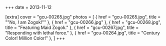 +++
date = 2013-11-12

[extra]
cover = "gcu-00265.jpg"
photos = [
{ href = "gcu-00265.jpg", title = "&quot;No, *I* am Zogok!&quot;" },
{ href = "gcu-00266.jpg" },
{ href = "gcu-00268.jpg", title = "Featuring Maid Zogok." },
{ href = "gcu-00267.jpg", title = "Responding with lethal force." },
{ href = "gcu-00264.jpg", title = "Century Color! Million Color!" },
]
+++
